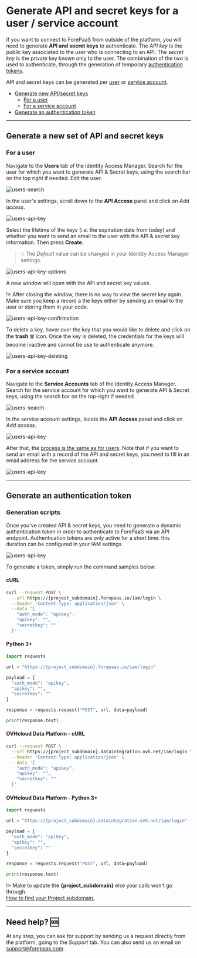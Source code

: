 # Generate API and secret keys for a user / service account

If you want to connect to ForePaaS from outside of the platform, you will need to generate **API and secret keys** to authenticate. The *API key* is the public key associated to the user who is connecting to an API. The *secret key* is the private key known only to the user. The combination of the two is used to authenticate, through the generation of temporary [authentication tokens](/en/product/iam/users/api-secret-key.md?id=generate-an-authentication-token).

API and secret keys can be generated per [user](/en/product/iam/users/users) or [service account](/en/product/iam/users/service-accounts).

* [Generate new API/secret keys](#generate-a-new-set-of-api-and-secret-keys)
  * [For a user](#for-a-user)
  * [For a service account](#for-a-service-account)
* [Generate an authentication token](#generate-an-authentication-token)

--- 
## Generate a new set of API and secret keys
### For a user

Navigate to the **Users** tab of the Identity Access Manager. Search for the user for which you want to generate API & Secret keys, using the search bar on the top right if needed. Edit the user.

![users-search](picts/users-search.png)

In the user's settings, scroll down to the **API Access** panel and click on *Add access*.

![users-api-key](picts/users-api-key.png)

Select the lifetime of the keys (i.e. the expiration date from today) and whether you want to send an email to the user with the API & secret key information. Then press **Create**.

> 💡 The *Default* value can be changed in your Identity Access Manager settings.

![users-api-key-options](picts/users-api-key-options.png)

A new window will open with the API and secret key values.

!> After closing the window, there is no way to view the secret key again. Make sure you keep a record a the keys either by sending an email to the user or storing them in your code.

![users-api-key-confirmation](picts/users-api-key-confirmation.png)

To delete a key, hover over the key that you would like to delete and click on the **trash** 🗑️ icon. Once the key is deleted, the credentials for the keys will become inactive and cannot be use to authenticate anymore.

![users-api-key-deleting](picts/users-api-key-deleting.png)


### For a service account

Navigate to the **Service Accounts** tab of the Identity Access Manager. Search for the service account for which you want to generate API & Secret keys, using the search bar on the top-right if needed.

![users-search](picts/sa-search.png)

In the service account settings, locate the **API Access** panel and click on *Add access*.

![users-api-key](picts/sa-api-key.png)

After that, the [process is the same as for users](/en/product/iam/users/api-secret-key.md?id=for-a-user). Note that if you want to send an email with a record of the API and secret keys, you need to fill in an email address for the service account.

![users-api-key](picts/sa-email.png)

---
## Generate an authentication token

### Generation scripts

Once you've created API & secret keys, you need to generate a dynamic authentication token in order to authenticate to ForePaaS via an API endpoint. Authentication tokens are only active for a short time: this duration can be configured in your IAM settings.

![users-api-key](picts/token-settings.png)

To generate a token, simply run the command samples below.

<!-- tabs:start -->
#### **cURL**
```bash
curl --request POST \
  --url https://{project_subdomain}.forepaas.io/iam/login \
  --header 'Content-Type: application/json' \
  --data '{
    "auth_mode": "apikey",
    "apikey": "",
    "secretkey": ""
  }'
```

#### **Python 3+**
```python
import requests

url = "https://{project_subdomain}.forepaas.io/iam/login"

payload = {
  "auth_mode": "apikey",
  "apikey": "",
  "secretkey": ""
}

response = requests.request("POST", url, data=payload)

print(response.text)
```
#### **OVHcloud Data Platform - cURL**
```bash
curl --request POST \
  --url https://{project_subdomain}.dataintegration.ovh.net/iam/login \
  --header 'Content-Type: application/json' \
  --data '{
    "auth_mode": "apikey",
    "apikey": "",
    "secretkey": ""
  }'
```

#### **OVHcloud Data Platform - Python 3+**
```python
import requests

url = "https://{project_subdomain}.dataintegration.ovh.net/iam/login"

payload = {
  "auth_mode": "apikey",
  "apikey": "",
  "secretkey": ""
}

response = requests.request("POST", url, data=payload)

print(response.text)
```
<!-- tabs:end -->

!> Make to update the **{project_subdomain}** else your calls won't go through.  
[How to find your Project subdomain.](/en/product/project/config-ids?id=project-subdomain)


---
##  Need help? 🆘

At any step, you can ask for support by sending us a request directly from the platform, going to the *Support* tab. You can also send us an email on support@forepaas.com.